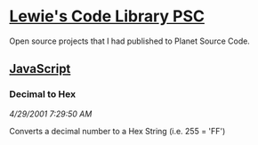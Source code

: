 # [Lewie's Code Library PSC](../../README.md)

Open source projects that I had published to Planet Source Code.

## [JavaScript](../README.md)

### Decimal to Hex

*4/29/2001 7:29:50 AM*

Converts a decimal number to a Hex String (i.e. 255 = 'FF')


